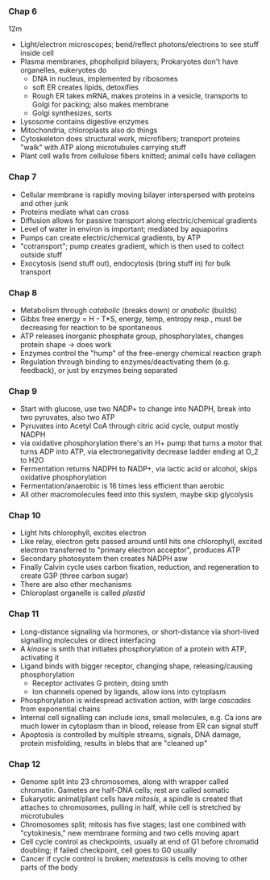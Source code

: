 ### Chap 6 
12m
- Light/electron microscopes; bend/reflect photons/electrons to see stuff inside cell
- Plasma membranes, phopholipid bilayers;  Prokaryotes don't have organelles, eukeryotes do
	- DNA in nucleus, implemented by ribosomes
	- soft ER creates lipids, detoxifies
	- Rough ER takes mRNA, makes proteins in a vesicle, transports to Golgi for packing; also makes membrane
	- Golgi synthesizes, sorts
- Lysosome contains digestive enzymes
- Mitochondria, chloroplasts also do things
- Cytoskeleton does structural work, microfibers; transport proteins "walk" with ATP along microtubules carrying stuff
- Plant cell walls from cellulose fibers knitted; animal cells have collagen
### Chap 7 
- Cellular membrane is rapidly moving bilayer interspersed with proteins and other junk
- Proteins mediate what can cross
- Diffusion allows for passive transport along electric/chemical gradients
- Level of water in environ is important; mediated by aquaporins
- Pumps can create electric/chemical gradients, by ATP
- "cotransport"; pump creates gradient, which is then used to collect outside stuff
- Exocytosis (send stuff out), endocytosis (bring stuff in) for bulk transport
### Chap 8
- Metabolism through *catabolic* (breaks down) or *anabolic* (builds)
- Gibbs free energy = H - T\*S, energy, temp, entropy resp., must be decreasing for reaction to be spontaneous
- ATP releases inorganic phosphate group, phosphorylates, changes protein shape -> does work
- Enzymes control the "hump" of the free-energy chemical reaction graph
- Regulation through binding to enzymes/deactivating them (e.g. feedback), or just by enzymes being separated
### Chap 9
- Start with glucose, use two NADP+ to change into NADPH, break into two pyruvates, also two ATP
- Pyruvates into Acetyl CoA through citric acid cycle, output mostly NADPH
- via oxidative phosphorylation there's an H+ pump that turns a motor that turns ADP into ATP, via electronegativity decrease ladder ending at O_2 to H2O
- Fermentation returns NADPH to NADP+, via lactic acid or alcohol, skips oxidative phosphorylation
- Fermentation/anaerobic is 16 times less efficient than aerobic
- All other macromolecules feed into this system, maybe skip glycolysis
### Chap 10
- Light hits chlorophyll, excites electron
- Like relay, electron gets passed around until hits one chlorophyll, excited electron transferred to "primary electron acceptor", produces ATP
- Secondary photosystem then creates NADPH asw
- Finally Calvin cycle uses carbon fixation, reduction, and regeneration to create G3P (three carbon sugar)
- There are also other mechanisms
- Chloroplast organelle is called *plastid*
### Chap 11
- Long-distance signaling via hormones, or short-distance via short-lived signalling molecules or direct interfacing
- A *kinase* is smth that initiates phosphorylation of a protein with ATP, activating it
- Ligand binds with bigger receptor, changing shape, releasing/causing phosphorylation
	- Receptor activates G protein, doing smth
	- Ion channels opened by ligands, allow ions into cytoplasm
- Phosphorylation is widespread activation action, with large *cascades* from exponential chains
- Internal cell signalling can include ions, small molecules, e.g. Ca ions are much lower in cytoplasm than in blood, release from ER can signal stuff
- Apoptosis is controlled by multiple streams, signals, DNA damage, protein misfolding, results in blebs that are "cleaned up"
### Chap 12
- Genome split into 23 chromosomes, along with wrapper called chromatin. Gametes are half-DNA cells; rest are called somatic
- Eukaryotic animal/plant cells have *mitosis*, a spindle is created that attaches to chromosomes, pulling in half, while cell is stretched by microtubules
- Chromosomes split; mitosis has five stages; last one combined with "cytokinesis," new membrane forming and two cells moving apart
- Cell cycle control as checkpoints, usually at end of G1 before chromatid doubling; if failed checkpoint, cell goes to G0 usually
- Cancer if cycle control is broken; *metastasis* is cells moving to other parts of the body